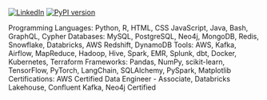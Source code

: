 [![LinkedIn](https://img.shields.io/badge/LinkedIn-neelk-blue)](https://linkedin.com/in/neelk)
[![PyPI version](https://badge.fury.io/py/patra-toolkit.svg)](https://pypi.org/project/patra-toolkit/)

Programming Languages: Python, R, HTML, CSS JavaScript, Java, Bash, GraphQL, Cypher
Databases: MySQL, PostgreSQL, Neo4j, MongoDB, Redis, Snowflake, Databricks, AWS Redshift, DynamoDB
Tools: AWS, Kafka, Airflow, MapReduce, Hadoop, Hive, Spark, EMR, Splunk, dbt, Docker, Kubernetes, Terraform
Frameworks: Pandas, NumPy, scikit-learn, TensorFlow, PyTorch, LangChain, SQLAlchemy, PySpark, Matplotlib
Certifications: AWS Certified Data Engineer - Associate, Databricks Lakehouse, Confluent Kafka, Neo4j Certified
